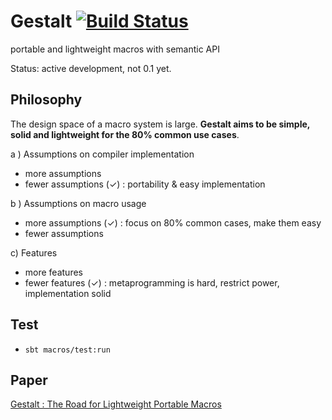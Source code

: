 # Gestalt [![Build Status](https://travis-ci.org/liufengyun/gestalt.svg?branch=master)](https://travis-ci.org/liufengyun/gestalt)

portable and lightweight macros with semantic API

Status: active development, not 0.1 yet.

## Philosophy

The design space of a macro system is large. **Gestalt aims to be simple, solid and lightweight for the 80% common use cases**.

a ) Assumptions on compiler implementation
-  more assumptions
-  fewer assumptions (✓) : portability & easy implementation

b ) Assumptions on macro usage
- more assumptions (✓) : focus on 80% common cases, make them easy
- fewer assumptions

c) Features
-  more features
-  fewer features (✓) : metaprogramming is hard, restrict power, implementation solid



## Test

- `sbt macros/test:run`

## Paper

[Gestalt : The Road for Lightweight Portable Macros](https://dl.dropboxusercontent.com/u/54580502/gestalt.pdf)

